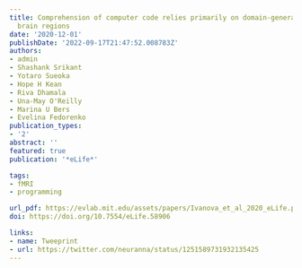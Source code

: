```yaml
---
title: Comprehension of computer code relies primarily on domain-general executive
  brain regions
date: '2020-12-01'
publishDate: '2022-09-17T21:47:52.008783Z'
authors:
- admin
- Shashank Srikant
- Yotaro Sueoka
- Hope H Kean
- Riva Dhamala
- Una-May O'Reilly
- Marina U Bers
- Evelina Fedorenko
publication_types:
- '2'
abstract: ''
featured: true
publication: '*eLife*'

tags:
- fMRI
- programming

url_pdf: https://evlab.mit.edu/assets/papers/Ivanova_et_al_2020_eLife.pdf
doi: https://doi.org/10.7554/eLife.58906

links:
- name: Tweeprint
- url: https://twitter.com/neuranna/status/1251589731932135425
---
```

